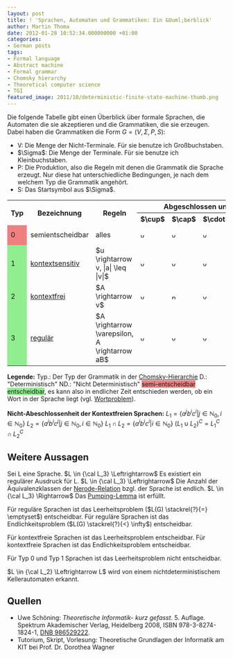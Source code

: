 ```yaml
---
layout: post
title: ! 'Sprachen, Automaten und Grammatiken: Ein &Uuml;berblick'
author: Martin Thoma
date: 2012-01-28 10:52:34.000000000 +01:00
categories:
- German posts
tags:
- Formal language
- Abstract machine
- Formal grammar
- Chomsky hierarchy
- Theoretical computer science
- TGI
featured_image: 2011/10/deterministic-finite-state-machine-thumb.png
---
```

Die folgende Tabelle gibt einen &Uuml;berblick &uuml;ber formale Sprachen, die Automaten die sie akzeptieren und die Grammatiken, die sie erzeugen. Dabei haben die Grammatiken die Form $G = (V, \Sigma, P, S)$:
<ul>
  <li>V: Die Menge der Nicht-Terminale. F&uuml;r sie benutze ich Gro&szlig;buchstaben.</li>
  <li>$\Sigma$: Die Menge der Terminale. F&uuml;r sie benutze ich Kleinbuchstaben.</li>
  <li>P: Die Produktion, also die Regeln mit denen die Grammatik die Sprache erzeugt. Nur diese hat unterschiedliche Bedingungen, je nach dem welchem Typ die Grammatik angeh&ouml;rt.</li>
  <li>S: Das Startsymbol aus $\Sigma$.</li>
</ul>

<table>
<tr>
<th rowspan="2">Typ</td>
<th rowspan="2">Bezeichnung</td>
<th rowspan="2">Regeln</td>
<th colspan="4">Abgeschlossen unter</td>
<th rowspan="2">Modell</td>
</tr>
<tr>
<th>$\cup$</th>
<th>$\cap$</th>
<th>$\cdot$</th>
<th>${}^C$</th>
</tr>
<tr>
<td style="background-color:#F08080;">0</td>
<td>semientscheidbar</td>
<td>alles</td>
<td><img src="http://martin-thoma.com/wp-content/uploads/2012/01/yes.png" alt="yes" title="yes" width="13" height="13" class="size-full wp-image-12931" /></td>
<td><img src="http://martin-thoma.com/wp-content/uploads/2012/01/yes.png" alt="yes" title="yes" width="13" height="13" class="size-full wp-image-12931" /></td>
<td><img src="http://martin-thoma.com/wp-content/uploads/2012/01/yes.png" alt="yes" title="yes" width="13" height="13" class="size-full wp-image-12931" /></td>
<td><img src="http://martin-thoma.com/wp-content/uploads/2012/01/no.png" alt="no" title="no" width="13" height="13" class="alignnone size-full wp-image-12961" /></td>
<td>D. <a href="http://de.wikipedia.org/wiki/Turingmaschine">Turingmaschine</a>, ND. Turingmaschine</td>
</tr>
<tr>
<td style="background-color:#90EE90;">1</td>
<td><a href="http://de.wikipedia.org/wiki/Kontextsensitive_Grammatik">kontextsensitiv</a></td>
<td>$u \rightarrow v, |a| \leq |v|$</td>
<td><img src="http://martin-thoma.com/wp-content/uploads/2012/01/yes.png" alt="yes" title="yes" width="13" height="13" class="size-full wp-image-12931" /></td>
<td><img src="http://martin-thoma.com/wp-content/uploads/2012/01/yes.png" alt="yes" title="yes" width="13" height="13" class="size-full wp-image-12931" /></td>
<td><img src="http://martin-thoma.com/wp-content/uploads/2012/01/yes.png" alt="yes" title="yes" width="13" height="13" class="size-full wp-image-12931" /></td>
<td><img src="http://martin-thoma.com/wp-content/uploads/2012/01/yes.png" alt="yes" title="yes" width="13" height="13" class="size-full wp-image-12931" /></td>
<td>(ND.?) L&auml;ngenbeschr&auml;nkter Automat</td>
</tr>
<tr>
<td style="background-color:#90EE90;">2</td>
<td><a href="http://de.wikipedia.org/wiki/Kontextfreie_Grammatik">kontextfrei</a></td>
<td>$A \rightarrow v$</td>
<td><img src="http://martin-thoma.com/wp-content/uploads/2012/01/yes.png" alt="yes" title="yes" width="13" height="13" class="size-full wp-image-12931" /></td>
<td><img src="http://martin-thoma.com/wp-content/uploads/2012/01/no.png" alt="no" title="no" width="13" height="13" class="alignnone size-full wp-image-12961" /></td>
<td><img src="http://martin-thoma.com/wp-content/uploads/2012/01/yes.png" alt="yes" title="yes" width="13" height="13" class="size-full wp-image-12931" /></td>
<td><img src="http://martin-thoma.com/wp-content/uploads/2012/01/no.png" alt="no" title="no" width="13" height="13" class="alignnone size-full wp-image-12961" /></td>
<td>ND. <a href="http://de.wikipedia.org/wiki/Kellerautomat">Kellerautomat</a></td>
</tr>
<tr>
<td style="background-color:#90EE90;">3</td>
<td><a href="http://de.wikipedia.org/wiki/Regul%C3%A4re_Grammatik">regul&auml;r</a></td>
<td>$A \rightarrow \varepsilon, A \rightarrow aB$</td>
<td><img src="http://martin-thoma.com/wp-content/uploads/2012/01/yes.png" alt="yes" title="yes" width="13" height="13" class="size-full wp-image-12931" /></td>
<td><img src="http://martin-thoma.com/wp-content/uploads/2012/01/yes.png" alt="yes" title="yes" width="13" height="13" class="size-full wp-image-12931" /></td>
<td><img src="http://martin-thoma.com/wp-content/uploads/2012/01/yes.png" alt="yes" title="yes" width="13" height="13" class="size-full wp-image-12931" /></td>
<td><img src="http://martin-thoma.com/wp-content/uploads/2012/01/yes.png" alt="yes" title="yes" width="13" height="13" class="size-full wp-image-12931" /></td>
<td><a href="http://de.wikipedia.org/wiki/Endlicher_Automat">Endliche Automaten</a> (<a href="http://de.wikipedia.org/wiki/Moore-Automat">Moore</a>, <a href="http://de.wikipedia.org/wiki/Mealy-Automat">Mealy</a>, <a href="http://de.wikipedia.org/wiki/Akzeptor_(Informatik)">Akzeptoren</a>)</td>
</tr>
</table>

<strong>Legende:</strong>
Typ.: Der Typ der Grammatik in der <a href="http://de.wikipedia.org/wiki/Chomsky-Hierarchie">Chomsky-Hierarchie</a>
D.: "Deterministisch"
ND.: "Nicht Deterministisch"
<span style="background-color:#F08080;">semi-entscheidbar</span>
<span style="background-color:#90EE90;">entscheidbar</span>, es kann also in endlicher Zeit entschieden werden, ob ein Wort in der Sprache liegt (vgl. <a href="http://de.wikipedia.org/wiki/Wortproblem">Wortproblem</a>).

<strong>Nicht-Abeschlossenheit der Kontextfreien Sprachen:</strong>
$L_1 = \{a^jb^ic^i | j \in \mathbb{N}_0, i \in \mathbb{N}_0\}$
$L_2 = \{a^ib^ic^j | j \in \mathbb{N}_0, i \in \mathbb{N}_0\}$
$L_1 \cap L_2 = \{a^ib^ic^i | i \in \mathbb{N}_0\}$
$(L_1 \cup L_2)^C = L_1^C \cap L_2^C$

<h2>Weitere Aussagen</h2>
Sei L eine Sprache.
$L \in {\cal L_3} \Leftrightarrow$ Es existiert ein regul&auml;rer Ausdruck f&uuml;r L.
$L \in {\cal L_3} \Leftrightarrow$ Die Anzahl der &Auml;quivalenzklassen der <a href="http://de.wikipedia.org/wiki/Nerode-Relation">Nerode-Relation</a> bzgl. der Sprache ist endlich.
$L \in {\cal L_3} \Rightarrow$ Das <a href="http://martin-thoma.com/beweis-durch-widerspruch-eine-sprache-ist-nicht-regular-pumping-lemma/" title="Beweis durch Widerspruch: Eine Sprache ist nicht regul&auml;r (Pumping-Lemma)">Pumping-Lemma</a> ist erf&uuml;llt.

F&uuml;r regul&auml;re Sprachen ist das Leerheitsproblem ($L(G) \stackrel{?}{=} \emptyset$) entscheidbar.
F&uuml;r regul&auml;re Sprachen ist das Endlichkeitsproblem ($L(G) \stackrel{?}{<} \infty$) entscheidbar.

F&uuml;r kontextfreie Sprachen ist das Leerheitsproblem entscheidbar.
F&uuml;r kontextfreie Sprachen ist das Endlichkeitsproblem entscheidbar.

F&uuml;r Typ 0 und Typ 1 Sprachen ist das Leerheitsproblem nicht entscheidbar.

$L \in {\cal L_2} \Leftrightarrow L$ wird von einem nichtdeterministischem Kellerautomaten erkannt.

<h2>Quellen</h2>
<ul>
    <li>Uwe Sch&ouml;ning: <i>Theoretische Informatik- kurz gefasst</i>. 5.&nbsp;Auflage. Spektrum Akademischer Verlag, Heidelberg <span style="white-space:nowrap;">2008</span>, ISBN 978-3-8274-1824-1, <span class="plainlinks-print"><a rel="nofollow" class="external text" href="http://d-nb.info/986529222">DNB 986529222</a></span>.</li>
    <li>Tutorium, Skript, Vorlesung: Theoretische Grundlagen der Informatik am KIT bei Prof. Dr. Dorothea Wagner</li>
</ul>
